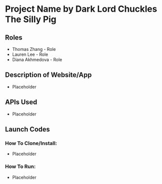 # Project Name by Dark Lord Chuckles The Silly Pig

## Roles
* Thomas Zhang - Role
* Lauren Lee - Role
* Diana Akhmedova - Role

## Description of Website/App
* Placeholder

## APIs Used
* Placeholder

## Launch Codes
### How To Clone/Install:
* Placeholder
### How To Run:
* Placeholder
